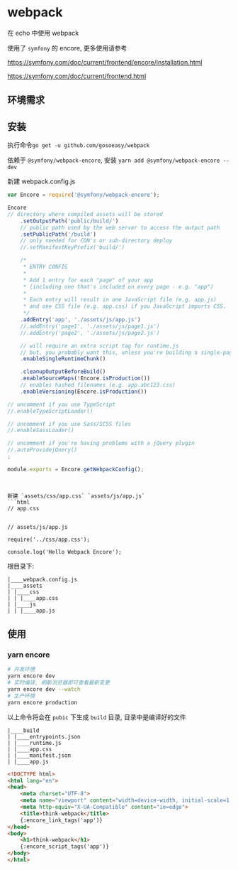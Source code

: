 # webpack
在 echo 中使用 webpack

使用了 `symfony` 的 encore, 更多使用请参考

https://symfony.com/doc/current/frontend/encore/installation.html

https://symfony.com/doc/current/frontend.html

## 环境需求
## 安装

执行命令`go get -u github.com/gosoeasy/webpack`

依赖于 `@symfony/webpack-encore`, 安装 `yarn add @symfony/webpack-encore --dev`

新建 webpack.config.js
```js
var Encore = require('@symfony/webpack-encore');

Encore
// directory where compiled assets will be stored
    .setOutputPath('public/build/')
    // public path used by the web server to access the output path
    .setPublicPath('/build')
    // only needed for CDN's or sub-directory deploy
    //.setManifestKeyPrefix('build/')

    /*
     * ENTRY CONFIG
     *
     * Add 1 entry for each "page" of your app
     * (including one that's included on every page - e.g. "app")
     *
     * Each entry will result in one JavaScript file (e.g. app.js)
     * and one CSS file (e.g. app.css) if you JavaScript imports CSS.
     */
    .addEntry('app', './assets/js/app.js')
    //.addEntry('page1', './assets/js/page1.js')
    //.addEntry('page2', './assets/js/page2.js')

    // will require an extra script tag for runtime.js
    // but, you probably want this, unless you're building a single-page app
    .enableSingleRuntimeChunk()

    .cleanupOutputBeforeBuild()
    .enableSourceMaps(!Encore.isProduction())
    // enables hashed filenames (e.g. app.abc123.css)
    .enableVersioning(Encore.isProduction())

// uncomment if you use TypeScript
//.enableTypeScriptLoader()

// uncomment if you use Sass/SCSS files
//.enableSassLoader()

// uncomment if you're having problems with a jQuery plugin
//.autoProvidejQuery()
;

module.exports = Encore.getWebpackConfig();
```

```


新建 `assets/css/app.css` `assets/js/app.js`
```html
// app.css


// assets/js/app.js

require('../css/app.css');

console.log('Hello Webpack Encore');
```


根目录下:
```
|____webpack.config.js
|____assets
| |____css
| | |____app.css
| |____js
| | |____app.js
```

## 使用

### yarn encore

```bash
# 开发环境
yarn encore dev
# 实时编译, 刷新浏览器即可查看最新变更
yarn encore dev --watch
# 生产环境
yarn encore production
```

以上命令将会在 `pubic` 下生成 `build` 目录, 目录中是编译好的文件

```
|____build
| |____entrypoints.json
| |____runtime.js
| |____app.css
| |____manifest.json
| |____app.js
```

```html
<!DOCTYPE html>
<html lang="en">
<head>
    <meta charset="UTF-8">
    <meta name="viewport" content="width=device-width, initial-scale=1.0">
    <meta http-equiv="X-UA-Compatible" content="ie=edge">
    <title>think-webpack</title>
    {:encore_link_tags('app')}
</head>
<body>
    <h1>think-webpack</h1>
    {:encore_script_tags('app')}
</body>
</html>
```